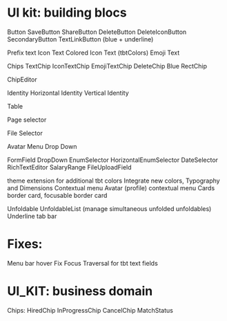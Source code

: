 # UI kit: building blocs
Button
  SaveButton
  ShareButton
  DeleteButton
  DeleteIconButton  
  SecondaryButton
  TextLinkButton (blue + underline)

Prefix text
  Icon Text
    Colored Icon Text (tbtColors)
  Emoji Text

Chips
  TextChip
  IconTextChip
  EmojiTextChip
  DeleteChip
    Blue
  RectChip

ChipEditor

Identity
  Horizontal Identity
  Vertical Identity

Table

Page selector

File Selector

Avatar Menu Drop Down

FormField
  DropDown
  EnumSelector
    HorizontalEnumSelector
  DateSelector
  RichTextEditor
  SalaryRange
  FileUploadField

theme extension for additional tbt colors
Integrate new colors, Typography and Dimensions
Contextual menu
Avatar (profile) contextual menu
Cards
  border card,
  focusable border card

Unfoldable
UnfoldableList (manage simultaneous unfolded unfoldables)
Underline tab bar

# Fixes:
Menu bar hover
Fix Focus Traversal for tbt text fields

# UI_KIT: business domain
Chips:
  HiredChip
  InProgressChip
  CancelChip
  MatchStatus
